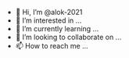 - 👋 Hi, I’m @alok-2021
- 👀 I’m interested in ...
- 🌱 I’m currently learning ...
- 💞️ I’m looking to collaborate on ...
- 📫 How to reach me ...

<!---
alok-2021/alok-2021 is a ✨ special ✨ repository because its `README.md` (this file) appears on your GitHub profile.
You can click the Preview link to take a look at your changes.
--->
